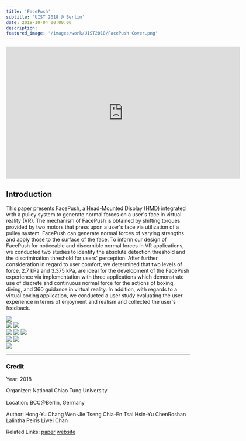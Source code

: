 ```yaml
---
title: 'FacePush'
subtitle: 'UIST 2018 @ Berlin'
date: 2018-10-04 00:00:00
description: 
featured_image: '/images/work/UIST2018/FacePush Cover.png'
---
```

<iframe src="https://player.vimeo.com/video/320442816" width="640" height="360" frameborder="0" webkitallowfullscreen mozallowfullscreen allowfullscreen></iframe>

## Introduction

This paper presents FacePush, a Head-Mounted Display (HMD) integrated with a pulley system to generate normal forces on a user's face in virtual reality (VR). The mechanism of FacePush is obtained by shifting torques provided by two motors that press upon a user's face via utilization of a pulley system. FacePush can generate normal forces of varying strengths and apply those to the surface of the face. To inform our design of FacePush for noticeable and discernible normal forces in VR applications, we conducted two studies to identify the absolute detection threshold and the discrimination threshold for users' perception. After further consideration in regard to user comfort, we determined that two levels of force, 2.7 kPa and 3.375 kPa, are ideal for the development of the FacePush experience via implementation with three applications which demonstrate use of discrete and continuous normal force for the actions of boxing, diving, and 360 guidance in virtual reality. In addition, with regards to a virtual boxing application, we conducted a user study evaluating the user experience in terms of enjoyment and realism and collected the user's feedback. 

<div class="gallery" data-columns="1">
    <img src="/images/work/UIST2018/FacePush_BrainD.png">
</div>
<div class="gallery" data-columns="2">
    <img src="/images/work/UIST2018/FacePush_HsinRong.png">
    <img src="/images/work/UIST2018/FacePush_Boxing.png">
</div>
<div class="gallery" data-columns="3">
    <img src="/images/work/UIST2018/FacePush_DivingFish.png"> 
    <img src="/images/work/UIST2018/FacePush_Anny1.png">
    <img src="/images/work/UIST2018/FacePush_DivingShark.png">
</div>
<div class="gallery" data-columns="2">
        <img src="/images/work/UIST2018/FacePush4.png">
        <img src="/images/work/UIST2018/FacePush5.png">
</div>
<div class="gallery" data-columns="1">
    <img src="/images/work/UIST2018/FacePush_Anny2.png">
</div>

---

### Credit

Year: 2018

Organizer: National Chiao Tung University

Location: BCC＠Berlin, Germany

Author: Hong-Yu Chang Wen-Jie Tseng Chia-En Tsai Hsin-Yu ChenRoshan Lalintha Peiris Liwei Chan

Related Links: [paper](https://dl.acm.org/citation.cfm?id=3242588)  [website](https://uist.acm.org/uist2018/)

